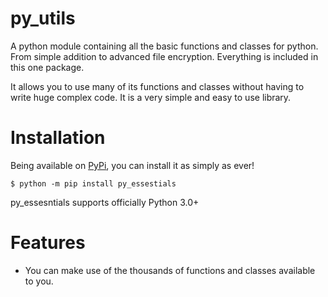 # py_utils
A python module containing all the basic functions and classes for python. From simple addition to advanced file encryption. Everything is included in this one package.

It allows you to use many of its functions and classes without having to write huge complex code. It is a very simple and easy to use library. 

# Installation
Being available on [PyPi](https://pypi.org), you can install it as simply as ever!
```
$ python -m pip install py_essestials
```
py_essesntials supports officially Python 3.0+

# Features
- You can make use of the thousands of functions and classes available to you.
